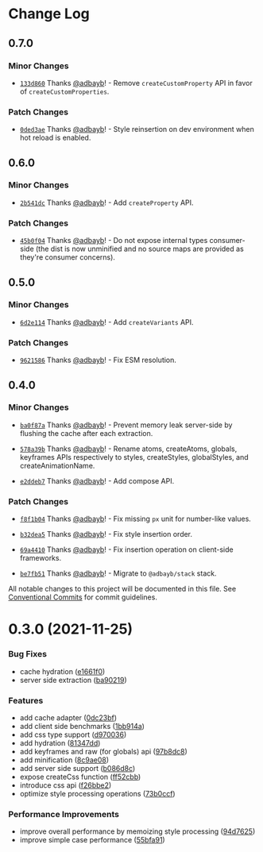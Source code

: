 # Change Log

## 0.7.0

### Minor Changes

- [`133d860`](https://github.com/adbayb/coulis/commit/133d860ceac1f6b29afa69554e9dc9c979951a0f) Thanks [@adbayb](https://github.com/adbayb)! - Remove `createCustomProperty` API in favor of `createCustomProperties`.

### Patch Changes

- [`0ded3ae`](https://github.com/adbayb/coulis/commit/0ded3aec64ee75c4cc7411137735db49d2c9ef77) Thanks [@adbayb](https://github.com/adbayb)! - Style reinsertion on dev environment when hot reload is enabled.

## 0.6.0

### Minor Changes

- [`2b541dc`](https://github.com/adbayb/coulis/commit/2b541dc5d26c473d4b9ac40744f8078e09980741) Thanks [@adbayb](https://github.com/adbayb)! - Add `createProperty` API.

### Patch Changes

- [`45b0f04`](https://github.com/adbayb/coulis/commit/45b0f04b25c1b8d7c7d54bae6bb662a5f26a1205) Thanks [@adbayb](https://github.com/adbayb)! - Do not expose internal types consumer-side (the dist is now unminified and no source maps are provided as they're consumer concerns).

## 0.5.0

### Minor Changes

- [`6d2e114`](https://github.com/adbayb/coulis/commit/6d2e1147bc4dfc1af6876d6500d348b82cfb6cae) Thanks [@adbayb](https://github.com/adbayb)! - Add `createVariants` API.

### Patch Changes

- [`9621586`](https://github.com/adbayb/coulis/commit/9621586d014cc036821347396e0f16e39919425e) Thanks [@adbayb](https://github.com/adbayb)! - Fix ESM resolution.

## 0.4.0

### Minor Changes

- [`ba0f87a`](https://github.com/adbayb/coulis/commit/ba0f87a4df10eb60d78d654703a84d49f75b0237) Thanks [@adbayb](https://github.com/adbayb)! - Prevent memory leak server-side by flushing the cache after each extraction.

- [`578a39b`](https://github.com/adbayb/coulis/commit/578a39ba112f10edd10034ff9272bf2e9ec9c939) Thanks [@adbayb](https://github.com/adbayb)! - Rename atoms, createAtoms, globals, keyframes APIs respectively to styles, createStyles, globalStyles, and createAnimationName.

- [`e2ddeb7`](https://github.com/adbayb/coulis/commit/e2ddeb7ec0369a9dd3fc1bd0486aa2a833299364) Thanks [@adbayb](https://github.com/adbayb)! - Add compose API.

### Patch Changes

- [`f8f1b04`](https://github.com/adbayb/coulis/commit/f8f1b048e5de5a637541b9c9af57a383e55b49c8) Thanks [@adbayb](https://github.com/adbayb)! - Fix missing `px` unit for number-like values.

- [`b32dea5`](https://github.com/adbayb/coulis/commit/b32dea56e2e29a3a0019eb707bc0c8f4ebaea4d8) Thanks [@adbayb](https://github.com/adbayb)! - Fix style insertion order.

- [`69a4410`](https://github.com/adbayb/coulis/commit/69a44106fdde91760e3f264ed2b8b4420c8bcc1e) Thanks [@adbayb](https://github.com/adbayb)! - Fix insertion operation on client-side frameworks.

- [`be7fb51`](https://github.com/adbayb/coulis/commit/be7fb51e63caff2429ce4a556a052273b444d25c) Thanks [@adbayb](https://github.com/adbayb)! - Migrate to `@adbayb/stack` stack.

All notable changes to this project will be documented in this file.
See [Conventional Commits](https://conventionalcommits.org) for commit guidelines.

# 0.3.0 (2021-11-25)

### Bug Fixes

- cache hydration ([e1661f0](https://github.com/adbayb/coulis/commit/e1661f0b0d9690a8d4c388432f8dfc1731f1006e))
- server side extraction ([ba90219](https://github.com/adbayb/coulis/commit/ba9021978c3e4ab88e5abe1f260945d8d2a6b223))

### Features

- add cache adapter ([0dc23bf](https://github.com/adbayb/coulis/commit/0dc23bfe0a88ca3e71ee8e2c41bc17fdfd828ffd))
- add client side benchmarks ([1bb914a](https://github.com/adbayb/coulis/commit/1bb914a8976bb874fd5fab9b2c39d61d2520e7ba))
- add css type support ([d970036](https://github.com/adbayb/coulis/commit/d9700367ac5bcb876537b6b89c75c66d26e76fec))
- add hydration ([81347dd](https://github.com/adbayb/coulis/commit/81347dd5f4249f12e6fcfbb58f3132c001d51b15))
- add keyframes and raw (for globals) api ([97b8dc8](https://github.com/adbayb/coulis/commit/97b8dc80c2c30c5b624c374830182504f0f35710))
- add minification ([8c9ae08](https://github.com/adbayb/coulis/commit/8c9ae08eebaa21337ab0f2e326b78d1c509b7d75))
- add server side support ([b086d8c](https://github.com/adbayb/coulis/commit/b086d8c154e6e8e9d9a6541a2e4fe367ad46dece))
- expose createCss function ([ff52cbb](https://github.com/adbayb/coulis/commit/ff52cbbbdfb456f2f11d2a22f5c2adf5e1f04ae1))
- introduce css api ([f26bbe2](https://github.com/adbayb/coulis/commit/f26bbe2760cdd4a0402769fb39f9a0c34db435ee))
- optimize style processing operations ([73b0ccf](https://github.com/adbayb/coulis/commit/73b0ccfb71982d387c1f8e832fc5dba0743c1ac7))

### Performance Improvements

- improve overall performance by memoizing style processing ([94d7625](https://github.com/adbayb/coulis/commit/94d7625cc6ed73f7e8d5b227d3f6c6d566c64ec8))
- improve simple case performance ([55bfa91](https://github.com/adbayb/coulis/commit/55bfa915480770c6198c1b80fdeb8eb3e267f09d))
